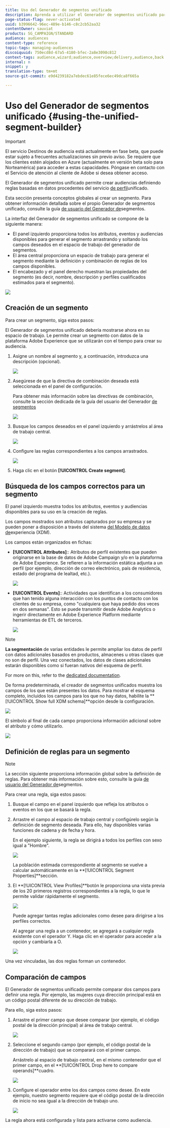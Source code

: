 ```yaml
---
title: Uso del Generador de segmentos unificado
description: Aprenda a utilizar el Generador de segmentos unificado para crear audiencias.
page-status-flag: never-activated
uuid: b3996642-96ec-489e-b146-c8c2cb52aa32
contentOwner: sauviat
products: SG_CAMPAIGN/STANDARD
audience: audiences
content-type: reference
topic-tags: managing-audiences
discoiquuid: 750ecd8d-67a5-4180-bfec-2a8e3098c812
context-tags: audience,wizard;audience,overview;delivery,audience,back
internal: n
snippet: y
translation-type: tm+mt
source-git-commit: e9d4239182a7ebdec61e85fece6ec49dca8f665a

---
```



# Uso del Generador de segmentos unificado {#using-the-unified-segment-builder}

>[!IMPORTANT]
>
>El servicio Destinos de audiencia está actualmente en fase beta, que puede estar sujeto a frecuentes actualizaciones sin previo aviso. Se requiere que los clientes estén alojados en Azure (actualmente en versión beta solo para Norteamérica) para acceder a estas capacidades. Póngase en contacto con el Servicio de atención al cliente de Adobe si desea obtener acceso.

El Generador de segmentos unificado permite crear audiencias definiendo reglas basadas en datos procedentes del servicio [de perfil](https://www.adobe.io/apis/experienceplatform/home/profile-identity-segmentation.html)unificado.

Esta sección presenta conceptos globales al crear un segmento. Para obtener información detallada sobre el propio Generador de segmentos unificado, consulte la guía [de usuario del Generador de](https://www.adobe.io/apis/experienceplatform/home/profile-identity-segmentation/profile-identity-segmentation-services.html#!api-specification/markdown/narrative/technical_overview/segmentation/segment-builder-guide.md)segmentos.

La interfaz del Generador de segmentos unificado se compone de la siguiente manera:

* El panel izquierdo proporciona todos los atributos, eventos y audiencias disponibles para generar el segmento arrastrando y soltando los campos deseados en el espacio de trabajo del generador de segmentos.
* El área central proporciona un espacio de trabajo para generar el segmento mediante la definición y combinación de reglas de los campos disponibles.
* El encabezado y el panel derecho muestran las propiedades del segmento (es decir, nombre, descripción y perfiles cualificados estimados para el segmento).

![](assets/aep_audiences_interface.png)

## Creación de un segmento

Para crear un segmento, siga estos pasos:

El Generador de segmentos unificado debería mostrarse ahora en su espacio de trabajo. Le permite crear un segmento con datos de la plataforma Adobe Experience que se utilizarán con el tiempo para crear su audiencia.

1. Asigne un nombre al segmento y, a continuación, introduzca una descripción (opcional).

   ![](assets/aep_audiences_creation_edit_name.png)

1. Asegúrese de que la directiva de combinación deseada está seleccionada en el panel de configuración.

   Para obtener más información sobre las directivas de combinación, consulte la sección dedicada de la guía del usuario del Generador [de segmentos](https://www.adobe.io/apis/experienceplatform/home/profile-identity-segmentation/profile-identity-segmentation-services.html#!api-specification/markdown/narrative/technical_overview/segmentation/segment-builder-guide.md)

   ![](assets/aep_audiences_mergepolicy.png)

1. Busque los campos deseados en el panel izquierdo y arrástrelos al área de trabajo central.

   ![](assets/aep_audiences_dragfield.png)

1. Configure las reglas correspondientes a los campos arrastrados.

   ![](assets/aep_audiences_configure_rules.png)

1. Haga clic en el botón **[!UICONTROL Create segment]**.

## Búsqueda de los campos correctos para un segmento

El panel izquierdo muestra todos los atributos, eventos y audiencias disponibles para su uso en la creación de reglas.

Los campos mostrados son atributos capturados por su empresa y se pueden poner a disposición a través del sistema [del Modelo de datos de](https://www.adobe.io/apis/experienceplatform/home/xdm.html)experiencia (XDM).

Los campos están organizados en fichas:

* **[!UICONTROL Attributes]**:: Atributos de perfil existentes que pueden originarse en la base de datos de Adobe Campaign y/o en la plataforma de Adobe Experience. Se refieren a la información estática adjunta a un perfil (por ejemplo, dirección de correo electrónico, país de residencia, estado del programa de lealtad, etc.).

   ![](assets/aep_audiences_attributestab.png)

* **[!UICONTROL Events]**:: Actividades que identifican a los consumidores que han tenido alguna interacción con los puntos de contacto con los clientes de su empresa, como &quot;cualquiera que haya pedido dos veces en dos semanas&quot;. Esto se puede transmitir desde Adobe Analytics o ingerir directamente en Adobe Experience Platform mediante herramientas de ETL de terceros.

   ![](assets/aep_audiences_eventstab.png)

>[!NOTE]
>
>**La segmentación** de varias entidades le permite ampliar los datos de perfil con datos adicionales basados en productos, almacenes u otras clases que no son de perfil. Una vez conectados, los datos de clases adicionales estarán disponibles como si fueran nativos del esquema de perfil.
>
>For more on this, refer to the [dedicated documentation](https://www.adobe.io/apis/experienceplatform/home/profile-identity-segmentation/profile-identity-segmentation-services.html#!api-specification/markdown/narrative/tutorials/segmentation/multi_entity_segmentation.md).

De forma predeterminada, el creador de segmentos unificados muestra los campos de los que están presentes los datos. Para mostrar el esquema completo, incluidos los campos para los que no hay datos, habilite la **[!UICONTROL Show full XDM schema]**opción desde la configuración.

![](assets/aep_audiences_populatedfields.png)

El símbolo al final de cada campo proporciona información adicional sobre el atributo y cómo utilizarlo.

![](assets/aep_audiences_isymbol.png)

## Definición de reglas para un segmento

>[!NOTE]
>
>La sección siguiente proporciona información global sobre la definición de reglas. Para obtener más información sobre esto, consulte la guía [de usuario del Generador de](https://www.adobe.io/apis/experienceplatform/home/profile-identity-segmentation/profile-identity-segmentation-services.html#!api-specification/markdown/narrative/technical_overview/segmentation/segment-builder-guide.md)segmentos.

Para crear una regla, siga estos pasos:

1. Busque el campo en el panel izquierdo que refleja los atributos o eventos en los que se basará la regla.

1. Arrastre el campo al espacio de trabajo central y configúrelo según la definición de segmento deseada. Para ello, hay disponibles varias funciones de cadena y de fecha y hora.

   En el ejemplo siguiente, la regla se dirigirá a todos los perfiles con sexo igual a &quot;Hombre&quot;.

   ![](assets/aep_audiences_malegender.png)

   La población estimada correspondiente al segmento se vuelve a calcular automáticamente en la **[!UICONTROL Segment Properties]**sección.

1. El **[!UICONTROL View Profiles]**botón le proporciona una vista previa de los 20 primeros registros correspondientes a la regla, lo que le permite validar rápidamente el segmento.

   ![](assets/aep_audiences_samplepreview.png)

   Puede agregar tantas reglas adicionales como desee para dirigirse a los perfiles correctos.

   Al agregar una regla a un contenedor, se agregará a cualquier regla existente con el operador Y. Haga clic en el operador para acceder a la opción y cambiarla a O.

   ![](assets/aep_audiences_andoperator.png)

Una vez vinculadas, las dos reglas forman un contenedor.

## Comparación de campos

El Generador de segmentos unificado permite comparar dos campos para definir una regla. Por ejemplo, las mujeres cuya dirección principal está en un código postal diferente de su dirección de trabajo.

Para ello, siga estos pasos:

1. Arrastre el primer campo que desee comparar (por ejemplo, el código postal de la dirección principal) al área de trabajo central.

   ![](assets/aep_audiences_comparing_1.png)

1. Seleccione el segundo campo (por ejemplo, el código postal de la dirección de trabajo) que se comparará con el primer campo.

   Arrástrelo al espacio de trabajo central, en el mismo contenedor que el primer campo, en el **[!UICONTROL Drop here to compare operands]**cuadro.

   ![](assets/aep_audiences_comparing_2.png)

1. Configure el operador entre los dos campos como desee. En este ejemplo, nuestro segmento requiere que el código postal de la dirección de inicio no sea igual a la dirección de trabajo uno.

   ![](assets/aep_audiences_comparing_3.png)

La regla ahora está configurada y lista para activarse como audiencia.
